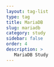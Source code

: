 ```yaml
---
layout: tag-list
type: tag
title: MariaDB
slug: mariadb
category: study
sidebar: false
order: 4
description: >
   MariaDB Study
---
```

